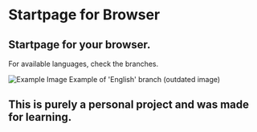 # Startpage for Browser
## Startpage for your browser. <br/>

For available languages, check the branches. <br/>

![Example Image](https://i.imgur.com/TJBehvY.png)
Example of 'English' branch (outdated image) <br/>

## This is purely a personal project and was made for learning.
